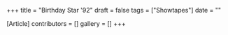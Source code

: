 +++
title = "Birthday Star '92"
draft = false
tags = ["Showtapes"]
date = ""

[Article]
contributors = []
gallery = []
+++